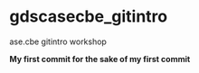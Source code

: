 # gdscasecbe_gitintro
ase.cbe gitintro workshop

**My first commit for the sake of my first commit**
